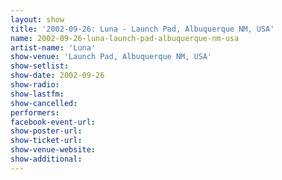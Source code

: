 ```yaml
---
layout: show
title: '2002-09-26: Luna - Launch Pad, Albuquerque NM, USA'
name: 2002-09-26-luna-launch-pad-albuquerque-nm-usa
artist-name: 'Luna'
show-venue: 'Launch Pad, Albuquerque NM, USA'
show-setlist: 
show-date: 2002-09-26
show-radio: 
show-lastfm: 
show-cancelled: 
performers: 
facebook-event-url: 
show-poster-url: 
show-ticket-url: 
show-venue-website: 
show-additional: 
---
```


